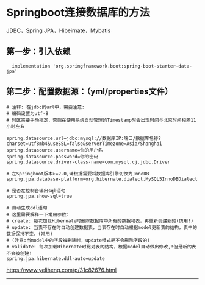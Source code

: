 # Springboot连接数据库的方法
JDBC，Spring JPA，Hibeirnate，Mybatis
## 第一步：引入依赖
```
  implementation 'org.springframework.boot:spring-boot-starter-data-jpa'
```
## 第二步：配置数据源：（yml/properties文件）
```
# 注释: 在jdbc的url中，需要注意: 
# 编码设置为utf-8
# 时区需要手动指定，否则在使用系统自动管理的Timestamp时会出现时间与北京时间相差11小时左右

spring.datasource.url=jdbc:mysql://数据库IP:端口/数据库名称?charset=utf8mb4&useSSL=false&serverTimezone=Asia/Shanghai
spring.datasource.username=你的用户名
spring.datasource.password=你的密码
spring.datasource.driver-class-name=com.mysql.cj.jdbc.Driver

# 在Springboot版本>=2.0,请根据需要将数据库引擎切换为InnoDB
spring.jpa.database-platform=org.hibernate.dialect.MySQL5InnoDBDialect

# 是否在控制台输出sql语句
spring.jpa.show-sql=true

# 自动生成ddl语句
# 这里需要解释一下常用参数: 
# create: 每次加载Hibernate时删除数据库中所有的数据和表，再重新创建新的(慎用!)
# update: 当表不存在时自动创建数据表，当表存在时自动根据model更新表的结构，表中的数据保持不变。(常用)
# (注意:当model中的字段被删除时，update模式是不会删除字段的)
# validate: 每次加载Hibernate时比对表的结构，根据model自动做出修改,!但是新的表不会被创建!
spring.jpa.hibernate.ddl-auto=update
```
https://www.yeliheng.com/p/31c82676.html
***


